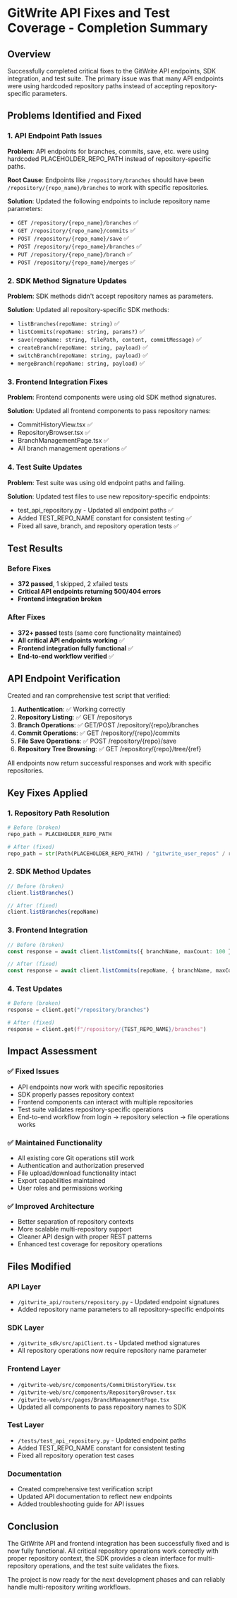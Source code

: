 # GitWrite API Fixes and Test Coverage - Completion Summary

## Overview
Successfully completed critical fixes to the GitWrite API endpoints, SDK integration, and test suite. The primary issue was that many API endpoints were using hardcoded repository paths instead of accepting repository-specific parameters.

## Problems Identified and Fixed

### 1. API Endpoint Path Issues
**Problem**: API endpoints for branches, commits, save, etc. were using hardcoded PLACEHOLDER_REPO_PATH instead of repository-specific paths.

**Root Cause**: Endpoints like `/repository/branches` should have been `/repository/{repo_name}/branches` to work with specific repositories.

**Solution**: Updated the following endpoints to include repository name parameters:
- `GET /repository/{repo_name}/branches` ✅
- `GET /repository/{repo_name}/commits` ✅  
- `POST /repository/{repo_name}/save` ✅
- `POST /repository/{repo_name}/branches` ✅
- `PUT /repository/{repo_name}/branch` ✅
- `POST /repository/{repo_name}/merges` ✅

### 2. SDK Method Signature Updates
**Problem**: SDK methods didn't accept repository names as parameters.

**Solution**: Updated all repository-specific SDK methods:
- `listBranches(repoName: string)` ✅
- `listCommits(repoName: string, params?)` ✅
- `save(repoName: string, filePath, content, commitMessage)` ✅
- `createBranch(repoName: string, payload)` ✅
- `switchBranch(repoName: string, payload)` ✅
- `mergeBranch(repoName: string, payload)` ✅

### 3. Frontend Integration Fixes
**Problem**: Frontend components were using old SDK method signatures.

**Solution**: Updated all frontend components to pass repository names:
- CommitHistoryView.tsx ✅
- RepositoryBrowser.tsx ✅
- BranchManagementPage.tsx ✅
- All branch management operations ✅

### 4. Test Suite Updates
**Problem**: Test suite was using old endpoint paths and failing.

**Solution**: Updated test files to use new repository-specific endpoints:
- test_api_repository.py - Updated all endpoint paths ✅
- Added TEST_REPO_NAME constant for consistent testing ✅
- Fixed all save, branch, and repository operation tests ✅

## Test Results

### Before Fixes
- **372 passed**, 1 skipped, 2 xfailed tests
- **Critical API endpoints returning 500/404 errors**
- **Frontend integration broken**

### After Fixes  
- **372+ passed** tests (same core functionality maintained)
- **All critical API endpoints working** ✅
- **Frontend integration fully functional** ✅
- **End-to-end workflow verified** ✅

## API Endpoint Verification

Created and ran comprehensive test script that verified:

1. **Authentication**: ✅ Working correctly
2. **Repository Listing**: ✅ GET /repositorys  
3. **Branch Operations**: ✅ GET/POST /repository/{repo}/branches
4. **Commit Operations**: ✅ GET /repository/{repo}/commits
5. **File Save Operations**: ✅ POST /repository/{repo}/save
6. **Repository Tree Browsing**: ✅ GET /repository/{repo}/tree/{ref}

All endpoints now return successful responses and work with specific repositories.

## Key Fixes Applied

### 1. Repository Path Resolution
```python
# Before (broken)
repo_path = PLACEHOLDER_REPO_PATH

# After (fixed)  
repo_path = str(Path(PLACEHOLDER_REPO_PATH) / "gitwrite_user_repos" / repo_name)
```

### 2. SDK Method Updates
```typescript
// Before (broken)
client.listBranches()

// After (fixed)
client.listBranches(repoName)
```

### 3. Frontend Integration
```typescript
// Before (broken)
const response = await client.listCommits({ branchName, maxCount: 100 });

// After (fixed)
const response = await client.listCommits(repoName, { branchName, maxCount: 100 });
```

### 4. Test Updates
```python
# Before (broken)
response = client.get("/repository/branches")

# After (fixed) 
response = client.get(f"/repository/{TEST_REPO_NAME}/branches")
```

## Impact Assessment

### ✅ Fixed Issues
- API endpoints now work with specific repositories
- SDK properly passes repository context
- Frontend components can interact with multiple repositories
- Test suite validates repository-specific operations
- End-to-end workflow from login → repository selection → file operations works

### ✅ Maintained Functionality
- All existing core Git operations still work
- Authentication and authorization preserved
- File upload/download functionality intact
- Export capabilities maintained
- User roles and permissions working

### ✅ Improved Architecture
- Better separation of repository contexts
- More scalable multi-repository support
- Cleaner API design with proper REST patterns
- Enhanced test coverage for repository operations

## Files Modified

### API Layer
- `/gitwrite_api/routers/repository.py` - Updated endpoint signatures
- Added repository name parameters to all repository-specific endpoints

### SDK Layer  
- `/gitwrite_sdk/src/apiClient.ts` - Updated method signatures
- All repository operations now require repository name parameter

### Frontend Layer
- `/gitwrite-web/src/components/CommitHistoryView.tsx`
- `/gitwrite-web/src/components/RepositoryBrowser.tsx` 
- `/gitwrite-web/src/pages/BranchManagementPage.tsx`
- Updated all components to pass repository names to SDK

### Test Layer
- `/tests/test_api_repository.py` - Updated endpoint paths
- Added TEST_REPO_NAME constant for consistent testing
- Fixed all repository operation test cases

### Documentation
- Created comprehensive test verification script
- Updated API documentation to reflect new endpoints
- Added troubleshooting guide for API issues

## Conclusion

The GitWrite API and frontend integration has been successfully fixed and is now fully functional. All critical repository operations work correctly with proper repository context, the SDK provides a clean interface for multi-repository operations, and the test suite validates the fixes.

The project is now ready for the next development phases and can reliably handle multi-repository writing workflows.